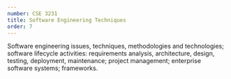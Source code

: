 ```yaml
---
number: CSE 3231
title: Software Engineering Techniques
order: 7
---
```

Software engineering issues, techniques, methodologies and technologies; software lifecycle activities: requirements analysis, architecture, design, testing, deployment, maintenance; project management; enterprise software systems; frameworks. 